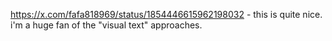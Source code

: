 https://x.com/fafa818969/status/1854446615962198032 - this is quite nice. i'm a huge fan of the "visual text" approaches.